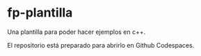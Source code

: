 # fp-plantilla
Una plantilla para poder hacer ejemplos en c++.

El repositorio está preparado para abrirlo en Github Codespaces.